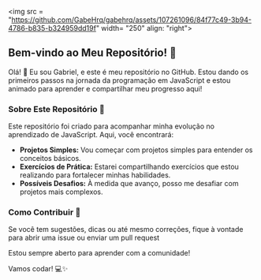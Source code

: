 <html>
  
<img src = "https://github.com/GabeHrq/gabehrq/assets/107261096/84f77c49-3b94-4786-b835-b324959dd19f" width= "250" align: "right">

</html>


## Bem-vindo ao Meu Repositório! 🚀

Olá! 👋 Eu sou Gabriel, e este é meu repositório no GitHub. Estou dando os primeiros passos na jornada da programação em JavaScript e estou animado para aprender e compartilhar meu progresso aqui!

### Sobre Este Repositório 📂

Este repositório foi criado para acompanhar minha evolução no aprendizado de JavaScript. Aqui, você encontrará:

- **Projetos Simples:** Vou começar com projetos simples para entender os conceitos básicos.
- **Exercícios de Prática:** Estarei compartilhando exercícios que estou realizando para fortalecer minhas habilidades.
- **Possíveis Desafios:** À medida que avanço, posso me desafiar com projetos mais complexos.

### Como Contribuir 🤝

Se você tem sugestões, dicas ou até mesmo correções, fique à vontade para abrir uma issue ou enviar um pull request

Estou sempre aberto para aprender com a comunidade!

Vamos codar! 💻✨

